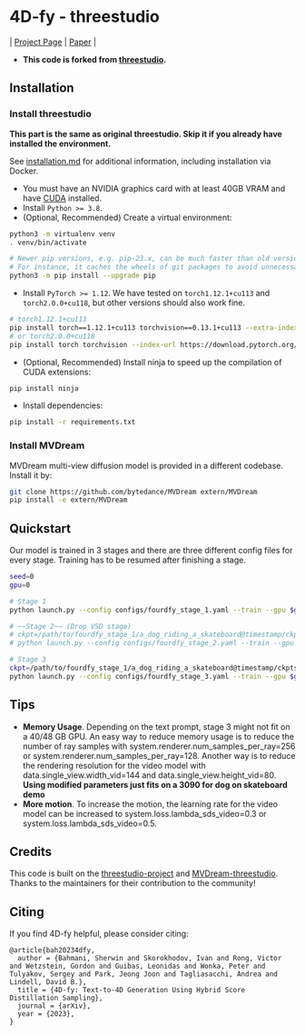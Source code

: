 # 4D-fy - threestudio

| [Project Page](https://sherwinbahmani.github.io/4dfy/) | [Paper](https://sherwinbahmani.github.io/4dfy/paper.pdf) |

- **This code is forked from [threestudio](https://github.com/threestudio-project/threestudio).**

## Installation

### Install threestudio

**This part is the same as original threestudio. Skip it if you already have installed the environment.**

See [installation.md](docs/installation.md) for additional information, including installation via Docker.

- You must have an NVIDIA graphics card with at least 40GB VRAM and have [CUDA](https://developer.nvidia.com/cuda-downloads) installed.
- Install `Python >= 3.8`.
- (Optional, Recommended) Create a virtual environment:

```sh
python3 -m virtualenv venv
. venv/bin/activate

# Newer pip versions, e.g. pip-23.x, can be much faster than old versions, e.g. pip-20.x.
# For instance, it caches the wheels of git packages to avoid unnecessarily rebuilding them later.
python3 -m pip install --upgrade pip
```

- Install `PyTorch >= 1.12`. We have tested on `torch1.12.1+cu113` and `torch2.0.0+cu118`, but other versions should also work fine.

```sh
# torch1.12.1+cu113
pip install torch==1.12.1+cu113 torchvision==0.13.1+cu113 --extra-index-url https://download.pytorch.org/whl/cu113
# or torch2.0.0+cu118
pip install torch torchvision --index-url https://download.pytorch.org/whl/cu118
```

- (Optional, Recommended) Install ninja to speed up the compilation of CUDA extensions:

```sh
pip install ninja
```

- Install dependencies:

```sh
pip install -r requirements.txt
```

### Install MVDream
MVDream multi-view diffusion model is provided in a different codebase. Install it by:

```sh
git clone https://github.com/bytedance/MVDream extern/MVDream
pip install -e extern/MVDream 
```

## Quickstart

Our model is trained in 3 stages and there are three different config files for every stage. Training has to be resumed after finishing a stage.

```sh
seed=0
gpu=0

# Stage 1
python launch.py --config configs/fourdfy_stage_1.yaml --train --gpu $gpu exp_root_dir=$exp_root_dir seed=$seed system.prompt_processor.prompt="a dog riding a skateboard"

# ~~Stage 2~~ (Drop VSD stage)
# ckpt=/path/to/fourdfy_stage_1/a_dog_riding_a_skateboard@timestamp/ckpts/last.ckpt
# python launch.py --config configs/fourdfy_stage_2.yaml --train --gpu $gpu exp_root_dir=$exp_root_dir seed=$seed system.prompt_processor.prompt="a dog riding a skateboard" system.weights=$ckpt

# Stage 3
ckpt=/path/to/fourdfy_stage_1/a_dog_riding_a_skateboard@timestamp/ckpts/last.ckpt
python launch.py --config configs/fourdfy_stage_3.yaml --train --gpu $gpu exp_root_dir=$exp_root_dir seed=$seed system.prompt_processor.prompt="a dog riding a skateboard" system.weights=$ckpt
```

## Tips
- **Memory Usage**. Depending on the text prompt, stage 3 might not fit on a 40/48 GB GPU. An easy way to reduce memory usage is to reduce the number of ray samples with system.renderer.num_samples_per_ray=256 or system.renderer.num_samples_per_ray=128. Another way is to reduce the rendering resolution for the video model with data.single_view.width_vid=144 and data.single_view.height_vid=80. **Using modified parameters just fits on a 3090 for dog on skateboard demo**
- **More motion**. To increase the motion, the learning rate for the video model can be increased to system.loss.lambda_sds_video=0.3 or system.loss.lambda_sds_video=0.5.


## Credits

This code is built on the [threestudio-project](https://github.com/threestudio-project/threestudio) and [MVDream-threestudio](https://github.com/bytedance/MVDream-threestudio). Thanks to the maintainers for their contribution to the community!

## Citing

If you find 4D-fy helpful, please consider citing:

```
@article{bah20234dfy,
  author = {Bahmani, Sherwin and Skorokhodov, Ivan and Rong, Victor and Wetzstein, Gordon and Guibas, Leonidas and Wonka, Peter and Tulyakov, Sergey and Park, Jeong Joon and Tagliasacchi, Andrea and Lindell, David B.},
  title = {4D-fy: Text-to-4D Generation Using Hybrid Score Distillation Sampling},
  journal = {arXiv},
  year = {2023},
}
```
